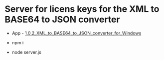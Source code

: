 # Server for licens keys for the XML to BASE64 to JSON converter

- App - [1.0.2_XML_to_BASE64_to_JSON_converter_for_Windows](https://github.com/aemorozov/1.0.2_XML_to_BASE64_to_JSON_converter_for_Windows)

- npm i
- node server.js
